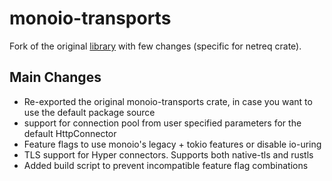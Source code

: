 # monoio-transports

Fork of the original [library](https://github.com/monoio-rs/monoio-transports/tree/master) with few changes (specific for netreq crate).

## Main Changes

- Re-exported the original monoio-transports crate, in case you want to use the default package source
- support for connection pool from user specified parameters for the default HttpConnector
- Feature flags to use monoio's legacy + tokio features or disable io-uring
- TLS support for Hyper connectors. Supports both native-tls and rustls
- Added build script to prevent incompatible feature flag combinations